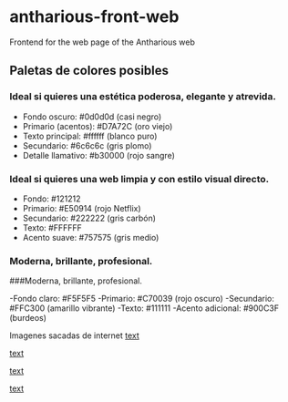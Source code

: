 # antharious-front-web
Frontend for the web page of the Antharious web

## Paletas de colores posibles

### Ideal si quieres una estética poderosa, elegante y atrevida.

- Fondo oscuro: #0d0d0d (casi negro)
- Primario (acentos): #D7A72C (oro viejo)
- Texto principal: #ffffff (blanco puro)
- Secundario: #6c6c6c (gris plomo)
- Detalle llamativo: #b30000 (rojo sangre)

### Ideal si quieres una web limpia y con estilo visual directo.

- Fondo: #121212
- Primario: #E50914 (rojo Netflix)
- Secundario: #222222 (gris carbón)
- Texto: #FFFFFF
- Acento suave: #757575 (gris medio)

### Moderna, brillante, profesional.

###Moderna, brillante, profesional.

-Fondo claro: #F5F5F5
-Primario: #C70039 (rojo oscuro)
-Secundario: #FFC300 (amarillo vibrante)
-Texto: #111111
-Acento adicional: #900C3F (burdeos)

Imagenes sacadas de internet
[text](https://www.freepik.es/foto-gratis/interior-estilo-grunge-suelo-placa-metalica_918268.htm#fromView=keyword&page=1&position=19&uuid=ac548804-92f0-4bb1-902c-79d3f28bf7d1&query=Fondos+Rock)

[text](https://www.freepik.es/vector-gratis/patron-costuras-grunge-calaveras_8083820.htm#fromView=keyword&page=1&position=1&uuid=ac548804-92f0-4bb1-902c-79d3f28bf7d1&query=Fondos+Rock)

[text](https://www.freepik.es/foto-gratis/fondo-metal-grunge-textura-angustiada-roja_5493171.htm#fromView=keyword&page=1&position=43&uuid=ac548804-92f0-4bb1-902c-79d3f28bf7d1&query=Fondos+Rock)

[text](https://www.freepik.es/vector-gratis/fondo-niebla-dinamico-realista_18777691.htm#fromView=search&page=1&position=0&uuid=a94806fe-30b7-4deb-a643-47613c223448&query=Fondos+concierto+horizontal)

